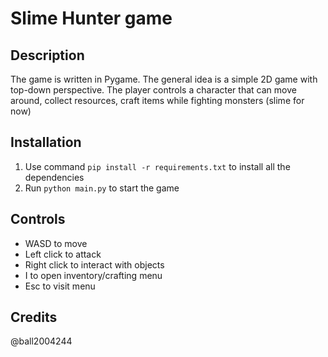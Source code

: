 # Slime Hunter game

## Description
The game is written in Pygame. The general idea is a simple 2D game with top-down perspective. The player controls a character that can move around, collect resources, craft items while fighting monsters (slime for now)

## Installation
1. Use command `pip install -r requirements.txt` to install all the dependencies
2. Run `python main.py` to start the game

## Controls
- WASD to move
- Left click to attack
- Right click to interact with objects
- I to open inventory/crafting menu
- Esc to visit menu

## Credits
@ball2004244


